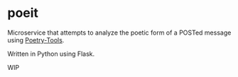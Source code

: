 # poeit

Microservice that attempts to analyze the poetic form of a POSTed message using [Poetry-Tools](https://github.com/hyperreality/Poetry-Tools).

Written in Python using Flask.

WIP
